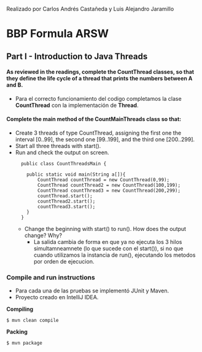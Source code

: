 Realizado por Carlos Andrés Castañeda y Luis Alejandro Jaramillo

# BBP Formula ARSW

## Part I - Introduction to Java Threads

#### As reviewed in the readings, complete the CountThread classes, so that they define the life cycle of a thread that     prints the numbers between A and B. 

  * Para el correcto funcionamiento del codigo completamos la clase **CountThread** con la implementación de **Thread**.

#### Complete the main method of the CountMainThreads class so that: 
* Create 3 threads of type CountThread, assigning the first one the interval [0..99], the second one [99..199], and the third one [200..299]. 
* Start all three threads with start(). 
* Run and check the output on screen. 
  ```
    public class CountThreadsMain {
    
      public static void main(String a[]){
          CountThread countThread = new CountThread(0,99);
          CountThread countThread2 = new CountThread(100,199);
          CountThread countThread3 = new CountThread(200,299);
          countThread.start();
          countThread2.start();
          countThread3.start();
      }
    }
   ```
  * Change the beginning with start() to run(). How does the output change? Why?
    * La salida cambia de forma en que ya no ejecuta los 3 hilos simultamneamnete (lo que sucede con el start()), si no que cuando utilizamos la instancia de run(), ejecutando los metodos por orden de ejecucion.

### Compile and run instructions

* Para cada una de las pruebas se implementó JUnit y Maven.
* Proyecto creado en IntelliJ IDEA.

**Compiling**
```
$ mvn clean compile
```
**Packing**
```
$ mvn package
```

    
